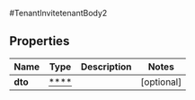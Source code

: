 #TenantInvitetenantBody2

## Properties
Name | Type | Description | Notes
------------ | ------------- | ------------- | -------------
**dto** | [****](.md) |  | [optional] 

